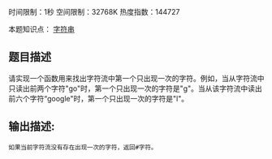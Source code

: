 时间限制：1秒 空间限制：32768K 热度指数：144727

本题知识点： [字符串](https://www.nowcoder.com/questionCenter?questionTypes=000100&mutiTagIds=579)

## 题目描述

请实现一个函数用来找出字符流中第一个只出现一次的字符。例如，当从字符流中只读出前两个字符"go"时，第一个只出现一次的字符是"g"。当从该字符流中读出前六个字符“google"时，第一个只出现一次的字符是"l"。

## 输出描述:

```
如果当前字符流没有存在出现一次的字符，返回#字符。
```

